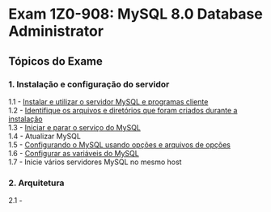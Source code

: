 # Exam 1Z0-908: MySQL 8.0 Database Administrator

## Tópicos do Exame

### 1. Instalação e configuração do servidor

1.1 - [Instalar e utilizar o servidor MySQL e programas cliente](/install-and-use-the-mysql-server-and-client-programs.md)
<br/>
1.2 - [Identifique os arquivos e diretórios que foram criados durante a instalação](/identify-the-files-and-folders-created-during-installation.md)
<br/>
1.3 - [Iniciar e parar o serviço do MySQL](/start-and-stop-mysql.md)
<br/>
1.4 - Atualizar MySQL
<br/>
1.5 - [Configurando o MySQL usando opções e arquivos de opções](/configure-mysql-by-using-options-and-option-files.md)
<br/>
1.6 - [Configurar as variáveis do MySQL](/configure-mysql-variables.md)
<br/>
1.7 - Inicie vários servidores MySQL no mesmo host

### 2. Arquitetura

2.1 -  